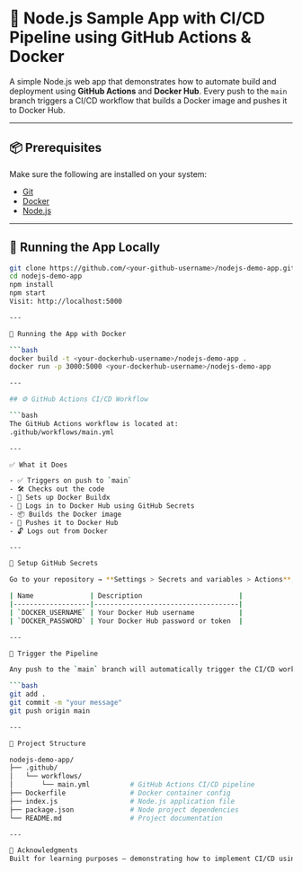 # 🚀 Node.js Sample App with CI/CD Pipeline using GitHub Actions & Docker

A simple Node.js web app that demonstrates how to automate build and deployment using **GitHub Actions** and **Docker Hub**. Every push to the `main` branch triggers a CI/CD workflow that builds a Docker image and pushes it to Docker Hub.

---

## 📦 Prerequisites

Make sure the following are installed on your system:

- [Git](https://git-scm.com/)
- [Docker](https://www.docker.com/)
- [Node.js](https://nodejs.org/)

---

## 🏁 Running the App Locally

```bash
git clone https://github.com/<your-github-username>/nodejs-demo-app.git
cd nodejs-demo-app
npm install
npm start
Visit: http://localhost:5000

---

🐳 Running the App with Docker

```bash
docker build -t <your-dockerhub-username>/nodejs-demo-app .
docker run -p 3000:5000 <your-dockerhub-username>/nodejs-demo-app

---

## ⚙️ GitHub Actions CI/CD Workflow

```bash
The GitHub Actions workflow is located at:
.github/workflows/main.yml

---

✅ What it Does

- ✅ Triggers on push to `main`
- 🛠️ Checks out the code
- 🐳 Sets up Docker Buildx
- 🔐 Logs in to Docker Hub using GitHub Secrets
- 📦 Builds the Docker image
- 🚀 Pushes it to Docker Hub
- 🔓 Logs out from Docker

---

🔐 Setup GitHub Secrets

Go to your repository → **Settings > Secrets and variables > Actions**, and add the following secrets:

| Name              | Description                        |
|-------------------|------------------------------------|
| `DOCKER_USERNAME` | Your Docker Hub username           |
| `DOCKER_PASSWORD` | Your Docker Hub password or token  |

---

🧪 Trigger the Pipeline

Any push to the `main` branch will automatically trigger the CI/CD workflow:

```bash
git add .
git commit -m "your message"
git push origin main

---

📁 Project Structure

nodejs-demo-app/
├── .github/
│   └── workflows/
│       └── main.yml          # GitHub Actions CI/CD pipeline
├── Dockerfile                # Docker container config
├── index.js                  # Node.js application file
├── package.json              # Node project dependencies
└── README.md                 # Project documentation

---

🙌 Acknowledgments
Built for learning purposes — demonstrating how to implement CI/CD using GitHub Actions and Docker in a Node.js environment.
